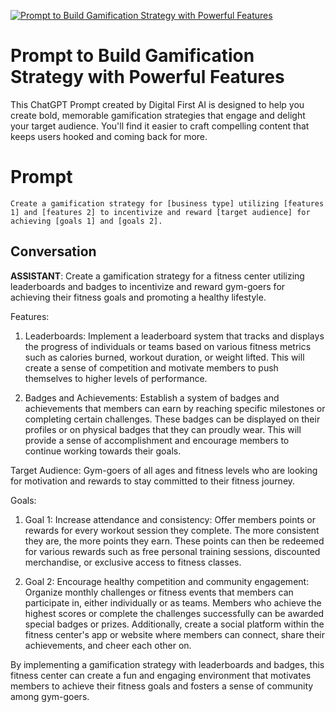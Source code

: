 
[![Prompt to Build Gamification Strategy with Powerful Features](https://flow-user-images.s3.us-west-1.amazonaws.com/prompt/qpyq2oOggeq6CF8ILVARx/1693389879212)]()
# Prompt to Build Gamification Strategy with Powerful Features 
This ChatGPT Prompt created by Digital First AI is designed to help you create bold, memorable gamification strategies that engage and delight your target audience. You'll find it easier to craft compelling content that keeps users hooked and coming back for more.

# Prompt

```
Create a gamification strategy for [business type] utilizing [features 1] and [features 2] to incentivize and reward [target audience] for achieving [goals 1] and [goals 2].
```

## Conversation

**ASSISTANT**: Create a gamification strategy for a fitness center utilizing leaderboards and badges to incentivize and reward gym-goers for achieving their fitness goals and promoting a healthy lifestyle.



Features:

1. Leaderboards: Implement a leaderboard system that tracks and displays the progress of individuals or teams based on various fitness metrics such as calories burned, workout duration, or weight lifted. This will create a sense of competition and motivate members to push themselves to higher levels of performance.



2. Badges and Achievements: Establish a system of badges and achievements that members can earn by reaching specific milestones or completing certain challenges. These badges can be displayed on their profiles or on physical badges that they can proudly wear. This will provide a sense of accomplishment and encourage members to continue working towards their goals.



Target Audience: Gym-goers of all ages and fitness levels who are looking for motivation and rewards to stay committed to their fitness journey.



Goals:

1. Goal 1: Increase attendance and consistency: Offer members points or rewards for every workout session they complete. The more consistent they are, the more points they earn. These points can then be redeemed for various rewards such as free personal training sessions, discounted merchandise, or exclusive access to fitness classes.



2. Goal 2: Encourage healthy competition and community engagement: Organize monthly challenges or fitness events that members can participate in, either individually or as teams. Members who achieve the highest scores or complete the challenges successfully can be awarded special badges or prizes. Additionally, create a social platform within the fitness center's app or website where members can connect, share their achievements, and cheer each other on.



By implementing a gamification strategy with leaderboards and badges, this fitness center can create a fun and engaging environment that motivates members to achieve their fitness goals and fosters a sense of community among gym-goers.


